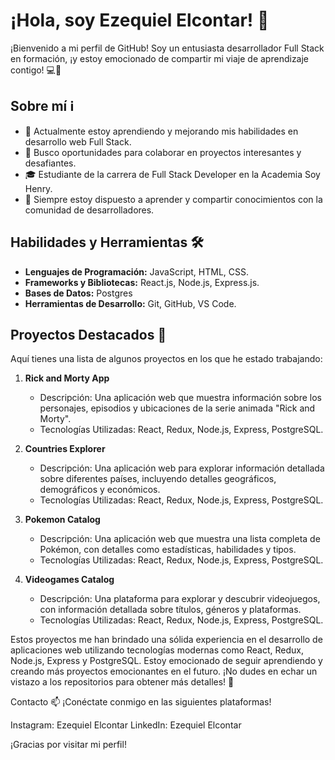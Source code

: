 # ¡Hola, soy Ezequiel Elcontar! 👋

¡Bienvenido a mi perfil de GitHub! Soy un entusiasta desarrollador Full Stack en formación, ¡y estoy emocionado de compartir mi viaje de aprendizaje contigo! 💻🚀

## Sobre mí ℹ️

- 🌱 Actualmente estoy aprendiendo y mejorando mis habilidades en desarrollo web Full Stack.
- 💼 Busco oportunidades para colaborar en proyectos interesantes y desafiantes.
- 🎓 Estudiante de la carrera de Full Stack Developer en la Academia Soy Henry.
- 💬 Siempre estoy dispuesto a aprender y compartir conocimientos con la comunidad de desarrolladores.

## Habilidades y Herramientas 🛠️

- **Lenguajes de Programación:** JavaScript, HTML, CSS.
- **Frameworks y Bibliotecas:** React.js, Node.js, Express.js.
- **Bases de Datos:** Postgres
- **Herramientas de Desarrollo:** Git, GitHub, VS Code.


## Proyectos Destacados 🌟

Aquí tienes una lista de algunos proyectos en los que he estado trabajando:

1. **Rick and Morty App**
   - Descripción: Una aplicación web que muestra información sobre los personajes, episodios y ubicaciones de la serie animada "Rick and Morty".
   - Tecnologías Utilizadas: React, Redux, Node.js, Express, PostgreSQL.

2. **Countries Explorer**
   - Descripción: Una aplicación web para explorar información detallada sobre diferentes países, incluyendo detalles geográficos, demográficos y económicos.
   - Tecnologías Utilizadas: React, Redux, Node.js, Express, PostgreSQL.

3. **Pokemon Catalog**
   - Descripción: Una aplicación web que muestra una lista completa de Pokémon, con detalles como estadísticas, habilidades y tipos.
   - Tecnologías Utilizadas: React, Redux, Node.js, Express, PostgreSQL.

4. **Videogames Catalog**
   - Descripción: Una plataforma para explorar y descubrir videojuegos, con información detallada sobre títulos, géneros y plataformas.
   - Tecnologías Utilizadas: React, Redux, Node.js, Express, PostgreSQL.

Estos proyectos me han brindado una sólida experiencia en el desarrollo de aplicaciones web utilizando tecnologías modernas como React, Redux, Node.js, Express y 
PostgreSQL. Estoy emocionado de seguir aprendiendo y creando más proyectos emocionantes en el futuro. ¡No dudes en echar un vistazo a los repositorios para obtener 
más detalles! 🚀

Contacto 📫
¡Conéctate conmigo en las siguientes plataformas!

Instagram: Ezequiel Elcontar
LinkedIn: Ezequiel Elcontar


¡Gracias por visitar mi perfil!
